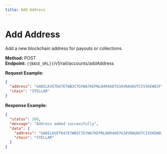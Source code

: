 ```yaml
---
title: Add Address
---
```


# Add Address

Add a new blockchain address for payouts or collections.

**Method:** POST  
**Endpoint:** `{{BASE_URL}}`/v1/rail/accounts/addAddress

**Request Example:**
```json
{
  "address": "GANILKVETD47ETWB3CTGYWA7KEPNLN4R46D7G34VRAU6UTCIV5KEWOJF",
  "chain": "STELLAR"
}
```

**Response Example:**
```json
{
  "status": 200,
  "message": "Address added successfully",
  "data": {
    "address": "GANILKVETD47ETWB3CTGYWA7KEPNLN4R46D7G34VRAU6UTCIV5KEWOJF",
    "chain": "STELLAR"
  }
}
``` 